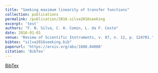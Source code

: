 ```yaml
---
title: "Seeking maximum linearity of transfer functions"
collection: publications
permalink: /publication/2016-silva2016seeking
excerpt: 'test'
authors: "F. N. Silva, C. H. Comin, L. da F. Costa"
date: 2016-01-01
venue: 'Review of Scientific Instruments, v. 87, n. 12, p. 124701.'
bibtex: "silva2016seeking.bib"
paperurl: 'https://arxiv.org/abs/1608.04008'
citation: 'BibTex'
---
```

[BibTex](//files/bibtex/silva2016seeking.bib')

